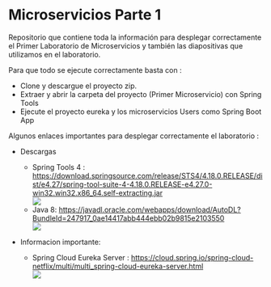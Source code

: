<!DOCTYPE html>
<html>
<body>
	<h1>Microservicios Parte 1</h1>
	<p>Repositorio que contiene toda la información para desplegar correctamente el Primer Laboratorio de Microservicios y también las diapositivas que utilizamos en el laboratorio.</p>
	<p>Para que todo se ejecute correctamente basta con :</p>
	<ul>
		<li>Clone y descargue el proyecto zip.</li>
		<li>Extraer y abrir la carpeta del proyecto (Primer Microservicio) con Spring Tools</li>
		<li>Ejecute el proyecto eureka y los microservicios Users como Spring Boot App</li>
	</ul>
	<p>Algunos enlaces importantes para desplegar correctamente el laboratorio :</p>
	<ul>
		<li>Descargas</li>
		<p></p>
		<ul>
<li>Spring Tools 4 :  <a href="https://download.springsource.com/release/STS4/4.18.0.RELEASE/dist/e4.27/spring-tool-suite-4-4.18.0.RELEASE-e4.27.0-win32.win32.x86_64.self-extracting.jar">https://download.springsource.com/release/STS4/4.18.0.RELEASE/dist/e4.27/spring-tool-suite-4-4.18.0.RELEASE-e4.27.0-win32.win32.x86_64.self-extracting.jar</a></li>
		<img class="img-nodejs" src="https://user-images.githubusercontent.com/52389293/231914836-73b91f2b-b889-4343-9455-dcba5216d3a9.png">
		<li>Java 8:  <a href="https://javadl.oracle.com/webapps/download/AutoDL?BundleId=247917_0ae14417abb444ebb02b9815e2103550">https://javadl.oracle.com/webapps/download/AutoDL?BundleId=247917_0ae14417abb444ebb02b9815e2103550</a></li>
		<img class="img-nodejs" src="https://user-images.githubusercontent.com/52389293/232153624-55499a6d-a80a-4304-be71-12879baaf86a.png">
		</ul>
		<p></p>
		<li>Informacion importante:</li>
		<p></p>
		<ul>
		<li>Spring Cloud Eureka Server : <a href="https://cloud.spring.io/spring-cloud-netflix/multi/multi_spring-cloud-eureka-server.html">https://cloud.spring.io/spring-cloud-netflix/multi/multi_spring-cloud-eureka-server.html</a></li>
		<img class="img-nodejs" src="https://user-images.githubusercontent.com/52389293/232151365-ec8c7818-8b98-4afb-8bff-387841241214.png">	
		</ul>
	</ul>
</body>
</html>

